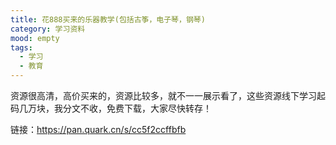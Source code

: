 ```yaml
---
title: 花888买来的乐器教学(包括古筝，电子琴，钢琴)
category: 学习资料
mood: empty
tags:
  - 学习
  - 教育
---
```





资源很高清，高价买来的，资源比较多，就不一一展示看了，这些资源线下学习起码几万块，我分文不收，免费下载，大家尽快转存！




链接：https://pan.quark.cn/s/cc5f2ccffbfb














